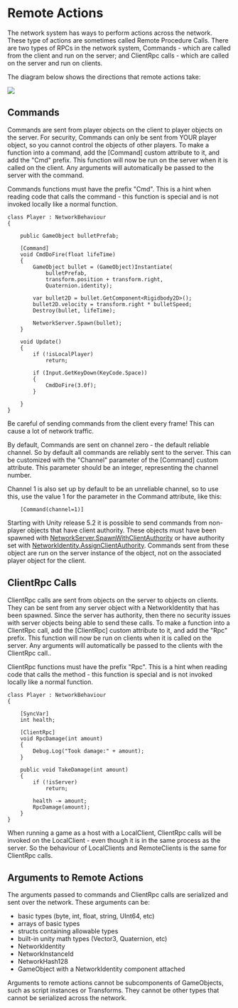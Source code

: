 Remote Actions
===============

The network system has ways to perform actions across the network. These type of actions are sometimes called Remote Procedure Calls. There are two types of RPCs in the network system, Commands - which are called from the client and run on the server; and ClientRpc calls -  which are called on the server and run on clients.

The diagram below shows the directions that remote actions take:

![](../uploads/Main/UNetDirections.jpg) 


Commands
--------

Commands are sent from player objects on the client to player objects on the server. For security, Commands can only be sent from YOUR player object, so you cannot control the objects of other players. To make a function into a command, add the [Command] custom attribute to it, and add the "Cmd" prefix.  This function will now be run on the server when it is called on the client. Any arguments will automatically be passed to the server with the command.

Commands functions must have the prefix "Cmd". This is a hint when reading code that calls the command - this function is special and is not invoked locally like a normal function.


````
class Player : NetworkBehaviour
{

	public GameObject bulletPrefab;

	[Command]
	void CmdDoFire(float lifeTime)
	{
		GameObject bullet = (GameObject)Instantiate(
			bulletPrefab, 
			transform.position + transform.right,
			Quaternion.identity);
			
		var bullet2D = bullet.GetComponent<Rigidbody2D>();
		bullet2D.velocity = transform.right * bulletSpeed;
		Destroy(bullet, lifeTime);

		NetworkServer.Spawn(bullet);
	}

	void Update()
	{
		if (!isLocalPlayer)
			return;

		if (Input.GetKeyDown(KeyCode.Space))
		{
			CmdDoFire(3.0f);
		}

	}
}
````

Be careful of sending commands from the client every frame! This can cause a lot of network traffic.

By default, Commands are sent on channel zero - the default reliable channel. So by default all commands are reliably sent to the server. This can be customized with the "Channel" parameter of the [Command] custom attribute. This parameter should be an integer, representing the channel number.

Channel 1 is also set up by default to be an unreliable channel, so to use this, use the value 1 for the parameter in the Command attribute, like this:

````
	[Command(channel=1)]
````


Starting with Unity release 5.2 it is possible to send commands from non-player objects that have client authority. These objects must have been spawned with [NetworkServer.SpawnWithClientAuthority](ScriptRef:Networking.NetworkServer.SpawnWithClientAuthority) or have authority set with [NetworkIdentity.AssignClientAuthority](ScriptRef:Networking.NetworkIdentity.AssignClientAuthority). Commands sent from these object are run on the server instance of the object, not on the associated player object for the client.


ClientRpc Calls
-----------

ClientRpc calls are sent from objects on the server to objects on clients. They can be sent from any server object with a NetworkIdentity that has been spawned. Since the server has authority, then there no security issues with server objects being able to send these calls. To make a function into a ClientRpc call, add the [ClientRpc] custom attribute to it, and add the "Rpc" prefix. This function will now be run on clients when it is called on the server. Any arguments will automatically be passed to the clients with the ClientRpc call..

ClientRpc functions must have the prefix "Rpc". This is a hint when reading code that calls the method - this function is special and is not invoked locally like a normal function.

````
class Player : NetworkBehaviour
{

	[SyncVar]
	int health;

	[ClientRpc]
	void RpcDamage(int amount)
	{
		Debug.Log("Took damage:" + amount);
	}

	public void TakeDamage(int amount)
	{
		if (!isServer)
			return;

		health -= amount;
		RpcDamage(amount);
	}
}
````

When running a game as a host with a LocalClient, ClientRpc calls will be invoked on the LocalClient - even though it is in the same process as the server. So the behaviour of LocalClients and RemoteClients is the same for ClientRpc calls.

Arguments to Remote Actions
---------------------------
The arguments passed to commands and ClientRpc calls are serialized and sent over the network. These arguments can be:

* basic types (byte, int, float, string, UInt64, etc)
* arrays of basic types
* structs containing allowable types
* built-in unity math types (Vector3, Quaternion, etc)
* NetworkIdentity
* NetworkInstanceId
* NetworkHash128
* GameObject with a NetworkIdentity component attached

Arguments to remote actions cannot be subcomponents of GameObjects, such as script instances or Transforms. They cannot be other types that cannot be serialized across the network.
